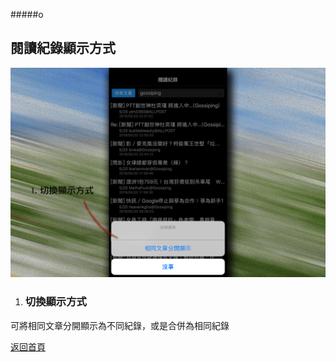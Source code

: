 #####o
## 閱讀紀錄顯示方式

![Image of Records_Group_Page](../v1/images/records_group.png)   

1. ### 切換顯示方式
可將相同文章分開顯示為不同紀錄，或是合併為相同紀錄  
  
[返回首頁](https://kimieno.github.io/ios.pitt) 